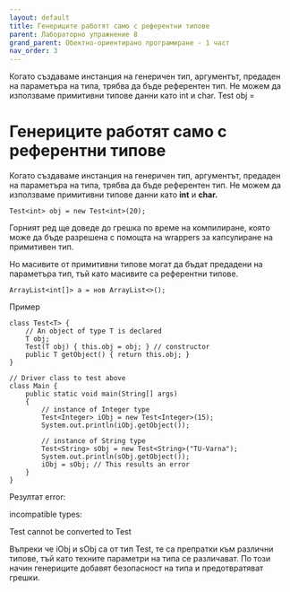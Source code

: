 ```yaml
---
layout: default
title: Генериците работят само с референтни типове
parent: Лабораторно упражнение 8
grand_parent: Обектно-ориентирано програмиране - 1 част
nav_order: 3
---
```


Когато създаваме инстанция на генеричен тип, аргументът, предаден на параметъра на типа, трябва да бъде референтен тип. Не можем да използваме примитивни типове данни като int и char. Test<int> obj =

# Генериците работят само с референтни типове

Когато създаваме инстанция на генеричен тип, аргументът, предаден на параметъра на типа, трябва да бъде референтен тип. Не можем да използваме примитивни типове данни като **int** и **char.**

```
Test<int> obj = new Test<int>(20); 
```

Горният ред ще доведе до грешка по време на компилиране, която може да бъде разрешена с помощта на wrappers за капсулиране на примитивен тип.&#x20;

Но масивите от примитивни типове могат да бъдат предадени на параметъра тип, тъй като масивите са референтни типове.

```
ArrayList<int[]> a = нов ArrayList<>();
```


Пример
```
class Test<T> {
	// An object of type T is declared
	T obj;
	Test(T obj) { this.obj = obj; } // constructor
	public T getObject() { return this.obj; }
}

// Driver class to test above
class Main {
	public static void main(String[] args)
	{
		// instance of Integer type
		Test<Integer> iObj = new Test<Integer>(15);
		System.out.println(iObj.getObject());

		// instance of String type
		Test<String> sObj = new Test<String>("TU-Varna");
		System.out.println(sObj.getObject());
		iObj = sObj; // This results an error
	}
}

```


Резултат
error:

&#x20;incompatible types:

&#x20;Test cannot be converted to Test



Въпреки че iObj и sObj са от тип Test, те са препратки към различни типове, тъй като техните параметри на типа се различават. По този начин генериците добавят безопасност на типа и предотвратяват грешки.
